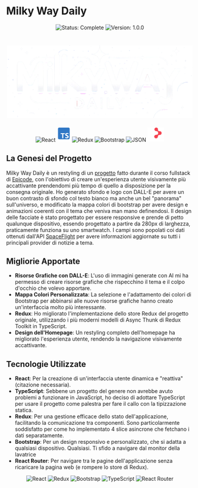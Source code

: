 # Milky Way Daily

<p align="center">
  <img src="https://img.shields.io/badge/status-COMPLETE-green" alt="Status: Complete">
  <img src="https://img.shields.io/badge/version-1.0.0-blue" alt="Version: 1.0.0">
</p>

<h1 align="center">
  <img src="./public/titleImage.png" alt="Milky Way Daily" width="500px">
</h1>

<p align="center">
  <img src="https://img.icons8.com/color/48/000000/react-native.png" alt="React"/>
  <img src="./public/Typescript_logo_2020.svg.png" height="38px" alt="TypeScript"/>
  <img src="https://img.icons8.com/color/48/000000/redux.png" alt="Redux"/>
  <img src="https://img.icons8.com/color/48/000000/bootstrap.png" alt="Bootstrap"/>
  <img src="https://img.icons8.com/color/48/000000/json--v1.png" alt="JSON"/>
  <img src="./public/react-router-mark-color-inverted.png" height="38px" alt="React Router"/>
</p>

## La Genesi del Progetto

Milky Way Daily è un restyling di un <a href="https://github.com/Vikappa/astroscope" >progetto</a> fatto durante il corso fullstack di <a href="https://epicode.com/it/">Epicode</a>, con l'obiettivo di creare un'esperienza utente visivamente più accattivante prendendomi più tempo di quello a disposizione per la consegna originale. Ho generato sfondo e logo con DALL-E per avere un buon contrasto di sfondo col testo bianco ma anche un bel "panorama" sull'universo, e modificato la mappa colori di bootstrap per avere design e animazioni coerenti con il tema che veniva man mano definendosi. Il design delle facciate è stato progettato per essere responsive e prende di petto qualunque dispositivo, essendo progettato a partire da 280px di larghezza, praticamente funziona su uno smartwatch. I campi sono popolati coi dati ottenuti dall'API <a href="https://epicode.com/it/">SpaceFlight</a> per avere informazioni aggiornate su tutti i principali provider di notizie a tema.

## Migliorie Apportate

- **Risorse Grafiche con DALL-E**: L'uso di immagini generate con AI mi ha permesso di creare risorse grafiche che rispecchino il tema e il colpo d'occhio che volevo apportare.
- **Mappa Colori Personalizzata**: La selezione e l'adattamento dei colori di Bootstrap per abbinarsi alle nuove risorse grafiche hanno creato un'interfaccia molto più interessante.
- **Redux**: Ho migliorato l'implementazione dello store Redux del progetto originale, utilizzando i più moderni modelli di Async Thunk di Redux Toolkit in TypeScript.
- **Design dell'Homepage**: Un restyling completo dell'homepage ha migliorato l'esperienza utente, rendendo la navigazione visivamente accattivante.

## Tecnologie Utilizzate

- **React**: Per la creazione di un'interfaccia utente dinamica e "reattiva" (citazione necessaria).
- **TypeScript**: Sebbene un progetto del genere non avrebbe avuto problemi a funzionare in JavaScript, ho deciso di adottare TypeScript per usare il progetto come palestra per fare il callo con la tipizzazione statica.
- **Redux**: Per una gestione efficace dello stato dell'applicazione, facilitando la comunicazione tra componenti. Sono particolarmente soddisfatto per come ho implementato 4 slice asincrone che fetchano i dati separatamente.
- **Bootstrap**: Per un design responsivo e personalizzato, che si adatta a qualsiasi dispositivo. Qualsiasi. Ti sfido a navigare dal monitor della lavatrice
- **React Router**: Per navigare tra le pagine dell'applicazione senza ricaricare la pagina web (e rompere lo store di Redux).

<p align="center">
  <img src="https://img.shields.io/badge/React-20232A?style=for-the-badge&logo=react&logoColor=61DAFB" alt="React"/>
  <img src="https://img.shields.io/badge/Redux-593D88?style=for-the-badge&logo=redux&logoColor=white" alt="Redux"/>
  <img src="https://img.shields.io/badge/Bootstrap-7952B3?style=for-the-badge&logo=bootstrap&logoColor=white" alt="Bootstrap"/>
  <img src="https://img.shields.io/badge/TypeScript-007ACC?style=for-the-badge&logo=typescript&logoColor=white" alt="TypeScript"/>
  <img src="https://img.shields.io/badge/React_Router-CA4245?style=for-the-badge&logo=react-router&logoColor=white" alt="React Router"/>
</p>

